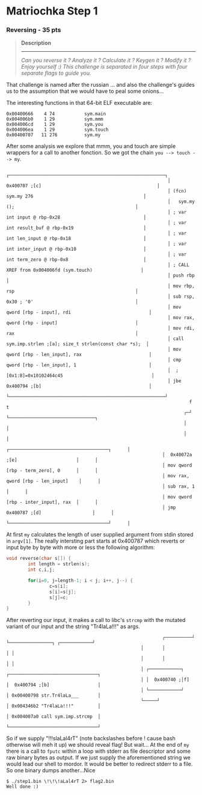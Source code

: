 # Matriochka Step 1
### Reversing - 35 pts


> **Description**
> _____
> *Can you reverse it ? Analyze it ? Calculate it ? Keygen it ? Modify it ? Enjoy yourself :)
> This challenge is separated in four steps with four separate flags to guide you.*

That challenge is named after the russian ...  and also the challenge's guides us to the assumption that we would have to peal some onions...

The interesting functions in that 64-bit ELF executable are:
```
0x00400666    4 74           sym.main
0x004006b0    1 29           sym.mmm
0x004006cd    1 29           sym.you
0x004006ea    1 29           sym.touch
0x00400707   11 276          sym.my
```
After some analysis we explore that mmm, you and touch are simple wrappers for a call to another fonction. So we got the chain ```you --> touch --> my```.
```
                                                            ┌──────────────────────────────────────────────────────────┐
                                                            │  0x400707 ;[c]                                           │
                                                            │ (fcn) sym.my 276                                         │
                                                            │   sym.my ();                                             │
                                                            │ ; var int input @ rbp-0x28                               │
                                                            │ ; var int result_buf @ rbp-0x19                          │
                                                            │ ; var int len_input @ rbp-0x18                           │
                                                            │ ; var int inter_input @ rbp-0x10                         │
                                                            │ ; var int term_zero @ rbp-0x8                            │
                                                            │ ; CALL XREF from 0x004006fd (sym.touch)                  │
                                                            │ push rbp                                                 │
                                                            │ mov rbp, rsp                                             │
                                                            │ sub rsp, 0x30 ; '0'                                      │
                                                            │ mov qword [rbp - input], rdi                             │
                                                            │ mov rax, qword [rbp - input]                             │
                                                            │ mov rdi, rax                                             │
                                                            │ call sym.imp.strlen ;[a]; size_t strlen(const char *s);  │
                                                            │ mov qword [rbp - len_input], rax                         │
                                                            │ cmp qword [rbp - len_input], 1                           │
                                                            │  ; [0x1:8]=0x10102464c45                                 │
                                                            │ jbe 0x400794 ;[b]                                        │
                                                            └──────────────────────────────────────────────────────────┘
                                                                    f t
                                                                  ┌─┘ └────────────────────────────────┐
                                                                  │                                    │
                                                                  │                                    │
                                                          ┌─────────────────────────────────────┐      │
                                                          │  0x40072a ;[e]                      │      │
                                                          │ mov qword [rbp - term_zero], 0      │      │
                                                          │ mov rax, qword [rbp - len_input]    │      │
                                                          │ sub rax, 1                          │      │
                                                          │ mov qword [rbp - inter_input], rax  │      │
                                                          │ jmp 0x400787 ;[d]                   │      │
                                                          └─────────────────────────────────────┘      │

```
 At first ```my``` calculates the length of user supplied argument from stdin stored in ```argv[1]```. The really intersting part starts at 0x400787 which reverts or input byte by byte with more or less the following algorithm:

```C
void reverse(char s[]) {
        int length = strlen(s);
        int c,i,j;

        for(i=0, j=length-1; i < j; i++, j--) {
                c=s[i];
                s[i]=s[j];
                s[j]=c;
        }
}
```
After reverting our input, it makes a call to libc's ```strcmp``` with the mutated variant of our input and the string "Tr4laLa!!!" as args.

```
                                                          ┌──────────┘ └────────────────┐ ┌────────────┘
                                                  │       │                             │ │
                                                  │       │                             │ │
                                                  │ ┌────────────┐              ┌─────────────────────────────────┐
                                                  │ │  0x400740 ;│f]            │  0x400794 ;[b]                  │
                                                  │ └────────────┘              │ 0x00400798 str.Tr4laLa___       │
                                                  └─────┘                       │ 0x004346b2 "Tr4laLa!!!"         │
                                                                                │ 0x004007a0 call sym.imp.strcmp  │
                                                                                └─────────────────────────────────┘

```
So if we supply "\!\!\!slaLal4rT" (note backslashes before ! cause bash otherwise will meh it up) we should reveal flag!
But wait... At the end of ```my``` there is a call to ```fputc``` within a loop with stderr as file descriptor and some raw binary bytes as output.
If we just supply the aforementioned string we would lead our shell to mordor. It would be better to redirect stderr to a file. So one binary dumps another...Nice

```
$ ./step1.bin \!\!\!aLal4rT 2> flag2.bin
Well done :)

```
